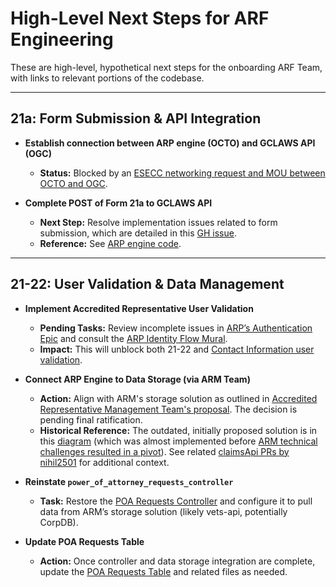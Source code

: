 # High-Level Next Steps for ARF Engineering

These are high-level, hypothetical next steps for the onboarding ARF Team, with links to relevant portions of the codebase.

---

## 21a: Form Submission & API Integration

- **Establish connection between ARP engine (OCTO) and GCLAWS API (OGC)**
  - **Status:** Blocked by an [ESECC networking request and MOU between OCTO and OGC](https://github.com/department-of-veterans-affairs/va.gov-team/issues/88288).

- **Complete POST of Form 21a to GCLAWS API**
  - **Next Step:** Resolve implementation issues related to form submission, which are detailed in this [GH issue](https://github.com/department-of-veterans-affairs/va.gov-team/issues/85933).
  - **Reference:** See [ARP engine code](https://github.com/department-of-veterans-affairs/vets-api/blob/4aafc201f041c3f37893e138a3a03f15904c15bf/modules/accredited_representative_portal/app/services/accreditation_service.rb#L37-L55).

---

## 21-22: User Validation & Data Management

- **Implement Accredited Representative User Validation**
  - **Pending Tasks:** Review incomplete issues in [ARP’s Authentication Epic](https://app.zenhub.com/workspaces/accredited-representative-facing-team-65453a97a9cc36069a2ad1d6/issues/gh/department-of-veterans-affairs/va.gov-team/75746) and consult the [ARP Identity Flow Mural](https://app.mural.co/t/departmentofveteransaffairs9999/m/departmentofveteransaffairs9999/1714501321813/e46b8ede7bc0ba3e7b5361d59e86c929688e0857?sender=u44da4f823ec94118a7079396).
  - **Impact:** This will unblock both 21-22 and [Contact Information user validation](https://app.mural.co/t/departmentofveteransaffairs9999/m/departmentofveteransaffairs9999/1717433860326/129030147cf419fe9f5deb7004c0fb0a1a4e2350?sender=u44da4f823ec94118a7079396).

- **Connect ARP Engine to Data Storage (via ARM Team)**
  - **Action:** Align with ARM's storage solution as outlined in [Accredited Representative Management Team's proposal](https://github.com/department-of-veterans-affairs/va.gov-team/pull/89536/files). The decision is pending final ratification.
  - **Historical Reference:** The outdated, initially proposed solution is in this [diagram](https://app.mural.co/t/departmentofveteransaffairs9999/m/departmentofveteransaffairs9999/1709071900155/9d5180a5134a76b7a9a0165a6cd56a892ad1b6a1?sender=u44da4f823ec94118a7079396) (which was almost implemented before [ARM technical challenges resulted in a pivot](https://dsva.slack.com/docs/T03FECE8V/F078P4SAFKR)). See related [claimsApi PRs by nihil2501](https://github.com/department-of-veterans-affairs/vets-api/pulls?q=is%3Apr+author%3Anihil2501+label%3AclaimsAPi) for additional context.

- **Reinstate `power_of_attorney_requests_controller`**
  - **Task:** Restore the [POA Requests Controller](https://github.com/department-of-veterans-affairs/vets-api/blob/27bcb31ed983be7d8b03c66b9934c70f1568f057/modules/accredited_representative_portal/app/controllers/accredited_representative_portal/v0/power_of_attorney_requests_controller.rb#L8-L39) and configure it to pull data from ARM’s storage solution (likely vets-api, potentially CorpDB).

- **Update POA Requests Table**
  - **Action:** Once controller and data storage integration are complete, update the [POA Requests Table](https://github.com/department-of-veterans-affairs/vets-website/blob/2c6c08227ad86726bce63045caa943c6b3364ecd/src/applications/accredited-representative-portal/components/POARequestsTable/POARequestsTable.jsx#L1-L116) and related files as needed.
